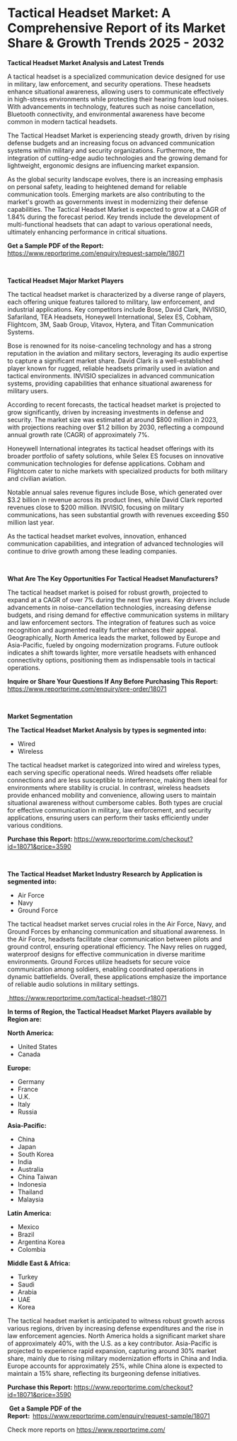 <p><h1>Tactical Headset Market: A Comprehensive Report of its Market Share & Growth Trends 2025 - 2032</h1></p><p><strong>Tactical Headset Market Analysis and Latest Trends</strong></p>
<p><p>A tactical headset is a specialized communication device designed for use in military, law enforcement, and security operations. These headsets enhance situational awareness, allowing users to communicate effectively in high-stress environments while protecting their hearing from loud noises. With advancements in technology, features such as noise cancellation, Bluetooth connectivity, and environmental awareness have become common in modern tactical headsets.</p><p>The Tactical Headset Market is experiencing steady growth, driven by rising defense budgets and an increasing focus on advanced communication systems within military and security organizations. Furthermore, the integration of cutting-edge audio technologies and the growing demand for lightweight, ergonomic designs are influencing market expansion.</p><p>As the global security landscape evolves, there is an increasing emphasis on personal safety, leading to heightened demand for reliable communication tools. Emerging markets are also contributing to the market's growth as governments invest in modernizing their defense capabilities. The Tactical Headset Market is expected to grow at a CAGR of 1.84% during the forecast period. Key trends include the development of multi-functional headsets that can adapt to various operational needs, ultimately enhancing performance in critical situations.</p></p>
<p><strong>Get a Sample PDF of the Report:&nbsp;</strong> <a href="https://www.reportprime.com/enquiry/request-sample/18071?utm_campaign=3370&utm_medium=2&utm_source=Github&utm_content=ia&utm_term=18032025&utm_id=tactical-headset">https://www.reportprime.com/enquiry/request-sample/18071</a></p>
<p>&nbsp;</p>
<p><strong>Tactical Headset Major Market Players</strong></p>
<p><p>The tactical headset market is characterized by a diverse range of players, each offering unique features tailored to military, law enforcement, and industrial applications. Key competitors include Bose, David Clark, INVISIO, Safariland, TEA Headsets, Honeywell International, Selex ES, Cobham, Flightcom, 3M, Saab Group, Vitavox, Hytera, and Titan Communication Systems.</p><p>Bose is renowned for its noise-canceling technology and has a strong reputation in the aviation and military sectors, leveraging its audio expertise to capture a significant market share. David Clark is a well-established player known for rugged, reliable headsets primarily used in aviation and tactical environments. INVISIO specializes in advanced communication systems, providing capabilities that enhance situational awareness for military users.</p><p>According to recent forecasts, the tactical headset market is projected to grow significantly, driven by increasing investments in defense and security. The market size was estimated at around $800 million in 2023, with projections reaching over $1.2 billion by 2030, reflecting a compound annual growth rate (CAGR) of approximately 7%.</p><p>Honeywell International integrates its tactical headset offerings with its broader portfolio of safety solutions, while Selex ES focuses on innovative communication technologies for defense applications. Cobham and Flightcom cater to niche markets with specialized products for both military and civilian aviation.</p><p>Notable annual sales revenue figures include Bose, which generated over $3.2 billion in revenue across its product lines, while David Clark reported revenues close to $200 million. INVISIO, focusing on military communications, has seen substantial growth with revenues exceeding $50 million last year.</p><p>As the tactical headset market evolves, innovation, enhanced communication capabilities, and integration of advanced technologies will continue to drive growth among these leading companies.</p></p>
<p>&nbsp;</p>
<p><strong>What Are The Key Opportunities For Tactical Headset Manufacturers?</strong></p>
<p><p>The tactical headset market is poised for robust growth, projected to expand at a CAGR of over 7% during the next five years. Key drivers include advancements in noise-cancellation technologies, increasing defense budgets, and rising demand for effective communication systems in military and law enforcement sectors. The integration of features such as voice recognition and augmented reality further enhances their appeal. Geographically, North America leads the market, followed by Europe and Asia-Pacific, fueled by ongoing modernization programs. Future outlook indicates a shift towards lighter, more versatile headsets with enhanced connectivity options, positioning them as indispensable tools in tactical operations.</p></p>
<p><strong>Inquire or Share Your Questions If Any Before Purchasing This Report:</strong> <a href="https://www.reportprime.com/enquiry/pre-order/18071?utm_campaign=3370&utm_medium=2&utm_source=Github&utm_content=ia&utm_term=18032025&utm_id=tactical-headset">https://www.reportprime.com/enquiry/pre-order/18071</a></p>
<p>&nbsp;</p>
<p><strong>Market Segmentation</strong></p>
<p><strong>The Tactical Headset Market Analysis by types is segmented into:</strong></p>
<p><ul><li>Wired</li><li>Wireless</li></ul></p>
<p><p>The tactical headset market is categorized into wired and wireless types, each serving specific operational needs. Wired headsets offer reliable connections and are less susceptible to interference, making them ideal for environments where stability is crucial. In contrast, wireless headsets provide enhanced mobility and convenience, allowing users to maintain situational awareness without cumbersome cables. Both types are crucial for effective communication in military, law enforcement, and security applications, ensuring users can perform their tasks efficiently under various conditions.</p></p>
<p><strong>Purchase this Report:&nbsp;</strong><a href="https://www.reportprime.com/checkout?id=18071&price=3590&utm_campaign=3370&utm_medium=2&utm_source=Github&utm_content=ia&utm_term=18032025&utm_id=tactical-headset">https://www.reportprime.com/checkout?id=18071&price=3590</a></p>
<p>&nbsp;</p>
<p><strong>The Tactical Headset Market Industry Research by Application is segmented into:</strong></p>
<p><ul><li>Air Force</li><li>Navy</li><li>Ground Force</li></ul></p>
<p><p>The tactical headset market serves crucial roles in the Air Force, Navy, and Ground Forces by enhancing communication and situational awareness. In the Air Force, headsets facilitate clear communication between pilots and ground control, ensuring operational efficiency. The Navy relies on rugged, waterproof designs for effective communication in diverse maritime environments. Ground Forces utilize headsets for secure voice communication among soldiers, enabling coordinated operations in dynamic battlefields. Overall, these applications emphasize the importance of reliable audio solutions in military settings.</p></p>
<p><a href="https://www.reportprime.com/tactical-headset-r18071?utm_campaign=3370&utm_medium=2&utm_source=Github&utm_content=ia&utm_term=18032025&utm_id=tactical-headset">&nbsp;https://www.reportprime.com/tactical-headset-r18071</a></p>
<p><strong>In terms of Region, the Tactical Headset Market Players available by Region are:</strong></p>
<p>
    <p> <strong> North America: </strong>
        <ul>
            <li>United States</li>
            <li>Canada</li>
        </ul>
        </p> 
    <p> <strong> Europe: </strong>
        <ul>
            <li>Germany</li>
            <li>France</li>
            <li>U.K.</li>
            <li>Italy</li>
            <li>Russia</li>
        </ul>
        </p> 
    <p> <strong> Asia-Pacific: </strong>
        <ul>
            <li>China</li>
            <li>Japan</li>
            <li>South Korea</li>
            <li>India</li>
            <li>Australia</li>
            <li>China Taiwan</li>
            <li>Indonesia</li>
            <li>Thailand</li>
            <li>Malaysia</li>
        </ul>
        </p> 
    <p> <strong> Latin America: </strong>
        <ul>
            <li>Mexico</li>
            <li>Brazil</li>
            <li>Argentina Korea</li>
            <li>Colombia</li>
        </ul>
        </p> 
    <p> <strong> Middle East & Africa: </strong>
        <ul>
            <li>Turkey</li>
            <li>Saudi</li>
            <li>Arabia</li>
            <li>UAE</li>
            <li>Korea</li>
        </ul>
    </p>
    </p>
<p><p>The tactical headset market is anticipated to witness robust growth across various regions, driven by increasing defense expenditures and the rise in law enforcement agencies. North America holds a significant market share of approximately 40%, with the U.S. as a key contributor. Asia-Pacific is projected to experience rapid expansion, capturing around 30% market share, mainly due to rising military modernization efforts in China and India. Europe accounts for approximately 25%, while China alone is expected to maintain a 15% share, reflecting its burgeoning defense initiatives.</p></p>
<p><strong>Purchase this Report: </strong><a href="https://www.reportprime.com/checkout?id=18071&price=3590&utm_campaign=3370&utm_medium=2&utm_source=Github&utm_content=ia&utm_term=18032025&utm_id=tactical-headset">https://www.reportprime.com/checkout?id=18071&price=3590</a></p>
<p>&nbsp;<strong>Get a Sample PDF of the Report:&nbsp;&nbsp;</strong><a href="https://www.reportprime.com/enquiry/request-sample/18071?utm_campaign=3370&utm_medium=2&utm_source=Github&utm_content=ia&utm_term=18032025&utm_id=tactical-headset">https://www.reportprime.com/enquiry/request-sample/18071</a></p>
<p><strong></strong></p>
<p>Check more reports on <a href="https://www.reportprime.com/?utm_campaign=3370&utm_medium=2&utm_source=Github&utm_content=ia&utm_term=18032025&utm_id=tactical-headset">https://www.reportprime.com/</a></p>